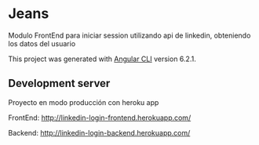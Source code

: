 # Jeans
Modulo FrontEnd para iniciar session utilizando api de linkedin, obteniendo los datos del usuario

This project was generated with [Angular CLI](https://github.com/angular/angular-cli) version 6.2.1.

## Development server

Proyecto en modo producción con heroku app

FrontEnd: http://linkedin-login-frontend.herokuapp.com/

Backend: http://linkedin-login-backend.herokuapp.com/
